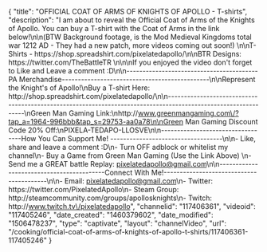 {
    "title": "OFFICIAL COAT OF ARMS OF KNIGHTS OF APOLLO - T-shirts",
    "description": "I am about to reveal the Official Coat of Arms of the Knights of Apollo.  You can buy a T-shirt with the Coat of Arms in the link below!\n\n(BTW Background footage, is the Mod Medieval Kingdoms total war 1212 AD - They had a new patch, more videos coming out soon!) \n\nT-Shirts - https:\/\/shop.spreadshirt.com\/pixelatedapollo\/\n\nBTR Designs: https:\/\/twitter.com\/TheBattleTR \n\n\nIf you enjoyed the video don't forget to Like and Leave a comment :D\n\n-----------------------------------------PA Merchandise----------------------------------------------\n\nRepresent the Knight's of Apollo!\nBuy a T-shirt Here: http:\/\/shop.spreadshirt.com\/pixelatedapollo\/\n\n---------------------------------------------------------------------------------------------------------------\nGreen Man Gaming Link:\nhttp:\/\/www.greenmangaming.com\/?tap_a=1964-996bbb&tap_s=29753-aa0a78\n\nGreen Man Gaming Discount Code 20% Off:\nPIXELA-TEDAPO-LLOSVE\n\n----------------------------------How You Can Support Me! -----------------------------------\n\n- Like, share and leave a comment :D\n- Turn OFF adblock or whitelist my channel\n- Buy a Game from Green Man Gaming (Use the Link Above) \n- Send me a GREAT battle Replay: pixelatedapollo@gmail.com\n\n------------------------------------------Connect With Me!-----------------------------------------\n\n- Email: pixelatedapollo@gmail.com\n- Twitter: https:\/\/twitter.com\/PixelatedApollo\n- Steam Group:  http:\/\/steamcommunity.com\/groups\/apollosknights\n- Twitch: http:\/\/www.twitch.tv\/pixelatedapollo",
    "channelid": "117406361",
    "videoid": "117405246",
    "date_created": "1460379602",
    "date_modified": "1506478237",
    "type": "captivate",
    "layout": "channelVideo",
    "url": "\/cooking\/official-coat-of-arms-of-knights-of-apollo-t-shirts\/117406361-117405246"
}